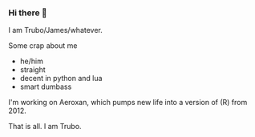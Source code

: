 ### Hi there 👋

<!--
**truubo/truubo** is a ✨ _special_ ✨ repository because its `README.md` (this file) appears on your GitHub profile.

Here are some ideas to get you started:

- 🔭 I’m currently working on ...
- 🌱 I’m currently learning ...
- 👯 I’m looking to collaborate on ...
- 🤔 I’m looking for help with ...
- 💬 Ask me about ...
- 📫 How to reach me: ...
- 😄 Pronouns: ...
- ⚡ Fun fact: ...
-->

I am Trubo/James/whatever.

Some crap about me

- he/him
- straight
- decent in python and lua
- smart dumbass

I'm working on Aeroxan, which pumps new life into a version of (R) from 2012.

That is all. I am Trubo.
